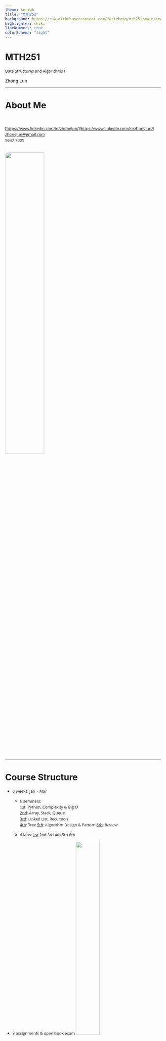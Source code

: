 ```yaml
---
theme: seriph
title: "MTH251"
background: https://raw.githubusercontent.com/fastzhong/mth251/main/images/cover.webp
highlighter: shiki
lineNumbers: true
colorSchema: "light"
---
```


# MTH251

Data Structures and Algorithms I

<div class="pt-12">
  <span @click="$slidev.nav.next" class="px-2 py-1 rounded cursor-pointer" hover="bg-white bg-opacity-10">
    Zhong Lun
  </span>
</div>

---

# About Me

<br/>

<i class="fab fa-linkedin"></i> [https://www.linkedin.com/in/zhonglun/](https://www.linkedin.com/in/zhonglun/)  
<i class="far fa-envelope"></i> [zhonglun@gmail.com](zhonglun@gmail.com)  
<i class="fas fa-mobile-alt"></i> 9647 7009

<br/>

<img src="/images/linkedin.png" style="border-radius: 8px; width:50%"/>

---

# Course Structure

-   6 weeks: Jan ~ Mar

    -   6 seminars:  
        [1st](/7): Python, Complexity & Big O  
        [2nd](/23): Array, Stack, Queue  
        [3rd](/20): Linked List, Recursion  
        [4th](/25): Tree
        [5th](/30): Algorithm Design & Pattern
        [6th](/45): Review

    -   6 labs: [1st](/7) 2nd 3rd 4th 5th 6th

-   3 assignments & open book exam
    <img src="/images/assessment.png" style="width:40%"/>

---

# Learning Objectives

1.  python
2.  algorithm time & space complexity
3.  basic data structure: <span class="hl-bg">array</span>&nbsp;&nbsp;<span class="hl-bg">stacks</span>&nbsp;&nbsp;<span class="hl-bg">queues</span>&nbsp;&nbsp;<span class="hl-bg">list</span>&nbsp;&nbsp;<span class="hl-bg">tree</span>
4.  recursion algorithm

---

# [Learning Resource <logos-github-octocat />](https://github.com/fastzhong/mth251/tree/main/resources)

<br/>

<div grid="~ cols-4 gap-4">
  <div><img src="/images/study_guide.png" style="width: 140px; height: 180px"/></div>
  <div><img src="/images/study_book.png" style="width: 140px; height: 180px"/></div>
  <div><img src="/images/common-sense.jpg" style="width: 140px; height: 180px"/></div>
  <div><img src="/images/grokking.jpg" style="width: 140px; height: 180px"/></div>
  <div><img src="/images/algorithms.png" style="width: 140px; height: 180px"/></div>
  <div><img src="/images/intro_algorithms.png" style="width: 140px; height: 180px"/></div>
</div>

---

# [Learning Resource <mdi-file-code />](https://leetcode.com/)

<br/>

<img src="/images/leetcode.png" style="border-radius: 8px; width: 70%"/>

---

# Why Python

> _The TIOBE Programming Community index is an indicator of the popularity of programming languages._

<br/>

<img src="/images/tiobe.png" style="border-radius: 8px; width: 70%"/>

---

# Why Python

<br/>

<p class="norm">
✔ Easy To Learn<br/> 
✔ Human Readable<br/>
✔ Productivity<br/>
✔ Cross Platform
</p>

<br/>

> **The Zen of Python, by Tim Peters**  
> Beautiful is better than ugly.  
> Explicit is better than implicit.  
> Simple is better than complex.  
> Readability counts.  
> Special cases aren't special enough to break the rules.  
> There should be one-- and preferably only one --obvious way to do it.  
> If the implementation is hard to explain, it's a bad idea.

---

# Python Jobs

<br/>

<p class="norm">
✔ backend: <strong>Python</strong> vs. Java, C++, Go, Php<br/> 
✔ devops: <strong>Python</strong> vs. Go, Ruby, Shell<br/>
✔ test automation: <strong>Python</strong> vs. Groovy, shell<br/>
✔ data engineering: <strong>Python</strong> vs. Java, C++<br/>
✔ data analytics: <strong>Python</strong> vs. R, Java, C++<br/>
✔ data science & machine learning: <strong>Python</strong> vs. R, Julia, C++<br/>
</p>

---

# Python 101

<br/>

<div grid="~ cols-3 gap-8">
  <div>
    <uo><li>Compiled vs. Interpreted</li></uo><br/>
    <img src="/images/compiled_interpreted.png" style="width: 250px;"/>
  </div>
  <div>
    <uo><li>CPython bytecode</li></uo><br/>
    <img src="/images/cpython.png" style="width: 250px;"/>
  </div>
  <div>
    <uo><li>Python implementations</li></uo><br/>
    <img src="/images/python-implementations.png" style="width: 250px;"/>
  </div>
</div>

---

# Python Data Type

<logos-jupyter />
  
buildt-in: <span class="hl-bg">integer</span>&nbsp;&nbsp;<span class="hl-bg">floating point</span>&nbsp;&nbsp;<span class="hl-bg">complex num</span>&nbsp;&nbsp;<span class="hl-bg">string</span>&nbsp;&nbsp;<span class="hl-bg">boolean</span>&nbsp;&nbsp;<span class="hl-bg">None</span>

collection: <span class="hl-bg">list</span>&nbsp;&nbsp;<span class="hl-bg">tuple</span>&nbsp;&nbsp;<span class="hl-bg">set</span>&nbsp;&nbsp;<span class="hl-bg">dict</span>

---

# Python Program Structure

<logos-jupyter />

-   variable

-   statement & comments

-   if..elif..else

-   while, for loop

-   function

-   import

-   exception

---

# Python Object Oriented

<logos-jupyter />

-   Procedural vs. OO vs. Functional

-   OO Principal
    -   **Inherience**
    -   Encapsulation
    -   Polymorphism

---

# Python Tutorials

<br/>

<span class="hl-color">Programming with Mosh</span>

<logos-youtube-icon /> [Python Tutorial - Python for Beginners [2020]](https://www.youtube.com/watch?v=kqtD5dpn9C8)

<br/>

<span class="hl-color">freeCodeCamp</span>

<logos-youtube-icon /> [Learn Python - Full Course for Beginners [Tutorial]](https://www.youtube.com/watch?v=rfscVS0vtbw)  
<logos-youtube-icon /> [Python for Everybody - Full University Python Course](https://www.youtube.com/watch?v=8DvywoWv6fI)  
<logos-youtube-icon /> [Intermediate Python Programming Course](https://www.youtube.com/watch?v=HGOBQPFzWKo)

<br/>

<span class="hl-color">Tech With Tim</span>

<logos-youtube-icon /> [Learn Python - Full Course for Beginners [Tutorial]](https://www.youtube.com/watch?v=rfscVS0vtbw)

<style>
p {
  font-size: 0.9rem;
}
</style>

---

#  Data Structure & Algorithms

<br/>

A data structure is a way of organizing information so that it can be used effectively <span class="uline">by computer</span>

Algorithms provides computer step by step instructions to process the information and solve a problem

<p class="hl-strong">Program = Data Structure + Algorithm </p>

<br/>

<pre class="norm">
    -   Finiteness
    -   Definiteness
    -   Effectiveness
    -   Input
    -   Output
</pre>

<!--
A data structure is a data organization, managment, and storage format that enables efficient access and modification. More precisely, a data structure is a collection of data values, the relationships among them, and the functions or operations that can be applied to the data.

An algorithm is a sequence of instructions, typically to solve a class of problems or perform a computation. Algorithms are unambiguous specifications for performing calculation, data processing, automated reasoing and other tasks.
-->

---
#  Data Structure & Algorithms

Example1:

---

#  Data Structure & Algorithms

Example2:

<!--
Why learn DSA?
- You will write code that is both time and momory efficient
- job coding interview
-->

---

#  Data Structure & Algorithms

Data Structure

-   Linear
    -   Array, String, Linked List
    -   Stack, Queue, Deque, Set, Map/Hash, etc.
-   Non-Linear
    -   Tree, Graph
    -   Binary Search Tree, Red-Black Tree, AVL, Heap, Disjoin Set, Trie, etc.
-   Others
    -   Bitwise, BloomFilter, LRU Cache

---

# Algorithms & Data Structure

Algorithms

-   branching: if-else, switch
-   iteration: for, while loop
-   recursion: divide & conquer, backtrace
    <br/>
-   searching: binary search, depth first, breath first, A\*, etc.
-   sorting: quick sort, bubble sort, merge sort, etc.
-   dynamic programming
-   greedy
-   ......

---

# Algorithms & Data Structure

<br/>

<span class="hl-color">Why</span>

<p class="norm">
✓ deeper understanding of computer system  <br/>
✓ improve coding skill  <br/>
✓ coding interview  <br/>
✓ building framework and library  
</p>

<span class="hl-color">How</span>

<p class="norm">
🏃‍♂️ learning by doing, implementing from scratch  <br/>
🙇🏻‍♂️ problem solving 
</p>
---

# Algorithm Complexity Analysis

Performance

-   cpu, memory, io, networking, etc.
-   worst case, avg case, best case
-   data.size()
-   no. of lines
-   .....

---

# Algorithm Complexity Analysis

-   <span class="hl-strong">Time Complexity</span> : by giving the size of the data set as integer N, consider the number of operations that need to be conducted by computer before the algorithm can finish

-   <span class="hl-strong">Space Complexity</span> : by giving the size of the data set as integer N, consider the size of extra space that need to be allocated by computer before the algorithm can finish

-   When: Accessing, Searching, Inserting, Deleting

<!--
Algorithm is a step by step pragmatic instruction to computer to solve problem

To design and implement a algorithm usually we sacrifice space to achieve fast performance, in another word time is more important than space. But in reality we still need to take care of memory usage or storage otherwise computer may hang or hitting out of memory error.

Data structure is our building blocks for algorithm, so when using these data structure we need to consider the performance of those most common operations, namely Accessing, Searching, Inserting, Deleting of data
-->

---

# Big-O

> _Big-O describes the trend of algorithm performance when the data size increases_

|                |                        |
| -------------: | :--------------------- |
|        $O(1)$: | constant complexity    |
| $O(\log_* n)$: | logarithmic complexity |
|        $O(n)$: | constant complexity    |
|      $O(n^2)$: | N square complexity    |
|      $O(2^n)$: | exponential complexity |
|       $O(n!)$: | factorial              |

<!--
Big-O indicating the complexity level not the exact number of operations or the exact size of space)
-->

---

# Big-O

<br/>

👉 [Master theorem (analysis of algorithms)](<https://en.wikipedia.org/wiki/Master_theorem_(analysis_of_algorithms)>)

$O(f) = f$  
$O(c·f) = O(f)$  
$O(f+g) = O(max(f, g))$  
$O(f)·O(g) = O(f·g)$  
$O(f·g) \leq O(f·h)$ if and only if $O(g) \leq O(h)$  
$O(x^a) \leq O(x^b)$ if and only if $a \leq b$  
$O(a^x) \lt O(b^x)$ if and only if if $a \lt b$  
$O(x^a) \lt O(b^x)$ if and only if if $d \gt 1$ (assuming $c \geq 1$ and $d \geq 1$)  
$O(log_* x) \lt O(x^c)$ if and only if if $c \gt 0$

---

# Big-O

<br/>

<mdi-file-code /> [https://www.bigocheatsheet.com/](https://www.bigocheatsheet.com/)

$O(1) < O(\log_* n) < O(n) < O(n\log_* n) < O(n^2) < O(2^n) < O(n!)$

<img src="/images/bigo-chart.jpeg" style="width:50%"/>

---

# Array

<br/>

To store a list of similar things, example:

<pre class="norm">
    A list of names: [“Alex”, “Bob”, “Charles”, “David”]
    A list of numbers: [1, 2, 3, 4]
</pre>

Each item in the array referred as “<span class="hl">element</span>”

---

# Array

<br/>

-   Element Type: same type (array is structured data)

-   Element Size: fixed

```java
# java
String[] cars = {“BMW”, “Toyota”, “Tesla”} // declare & init

Integer[] scores = new Integer[10] // declare
// init
scores[0] = 90
scores[1] = 80
```

-   Element Index: 0, 1, ..., length - 1

---

# Array 2-D

<br/>

<pre class="norm">
students = [  
    [“Alex”,  “M”, “S1111111A”],  
    [“Bob”,   “M”, “S2222222B”],  
    [“James”, “M”, “S3333333C”],  
]  

students[2]      → [“James”, “M”, “S3333333C”]  
Students[1][2] → “S2222222B”
</pre>

<br/>

| **Index** | **0** | **1** | **2**     |
| :-------: | :---- | :---: | :-------- |
|   **0**   | Alex  |   M   | S1111111A |
|   **1**   | Bob   |   M   | S2222222B |
|   **2**   | James |   M   | S3333333C |

---

# Array Address

<pre class="norm">
str = "HELLO" = ['H', 'E', 'L', 'L', 'O']
</pre>

<img src="/images/array_address.png" style="width: 60%">

<pre class="norm">
data type: char  
data type size: 2 byte (1 byte = 8 bits, 0000 0000 ~ 1111 1111)  
</pre>

<br/>

<span class="hl-strong">total_size = array_size \* data_type_size</span>

<span class="hl-strong">array[i].address = base_address + i \* data_type_size</span>

👉 **O(1)**

<!--
Array is very simple but fundamental data structure because it represents the basic structure how we allocate and use memory.

Memory is like a big building and it contains many rooms, the room can store data, each room has a unique room number which is the address, the room size is same and in computer the size unit is byte and one byte equals to 8 bit, 0~255. one byte can store 8 0s to 8 1s, for unsigned integer, it means from 0 to 255.

By definition array should contain a numbers of element with same data type. String can be considered as an array of chars. We can use the index to identify the element.

Why the starting index is 0?

Memory is a limited resource in programing and memory allocation is quite complicated because we dont do memory allocation randomly and manually. A background process - Garbage collector (GC) will reclaim memory from programs smartly without our intervention.

-->

---

# Array Operations

<div style="width: 70%">
  <table class="ops">
    <thead>
      <tr>
        <th id="">Operation</th>
        <th id="">Array</th>
        <th id="">Dynamic Array</th>
        </tr>
      </thead>
      <tbody>
        <tr class="odd">
          <th>Accessing</th>
          <td>O(1)</td>
          <td>O(1)</td>
        </tr>
        <tr class="even">
          <th>Searching</th>
          <td>O(n)</td>
          <td>O(1)</td>
        </tr>
        <tr class="odd">
          <th>Inserting</th>
          <td>-</td>
          <td>O(n)</td>
        </tr>
        <tr class="even">
          <th>Deleting</th>
          <td>-</td>
          <td>O(n)</td>
        </tr>
      </tbody>
  </table>
</div>

---

# ADT vs. Data Structure

<br/>

An <span class="hl-bg">abstract data type</span> (ADT) is an abstraction of a <span class="hl-bg">data structure</span> which provides only the interface to which a data structure must adhere to. The interface does not give any specific details about how something should be implemented.

Programming language provides different <span class="hl-bg">data types</span> to implement/represent different data structure.

<!--
When studying algorithm, we use data structure such as Array, Dynamic Array, Linked List, as the solution or algorithm is programming language independent.

When coding or implementing the algorithm in a specific programming language like Python, we use data type like int, string, list which are supported by the language. Different programming language provides different builtin data types. Java has a few of List data type: ArrayList, AttributeList, LinkedList, Stack, and so on. We can implement more advanced data structure by using the builtin date types.

So they are used in different context and don’t feel confused.
-->

---

# Dynamic Array

<!--
You may wonder how to implement a dynamic array, in fact it can be implemented by a normal array.

When we append, insert & delete, we touch not just a single element.

Memory is still a limited resource, the actual implementation of dynamic array has to take it into consideration. And memory management is a very complicated problem.

-->

---

# Python Collections

---

# Linear Search

<br/>

-   Input: array, target element
-   Output: position (-1 if not existing)

---

# Binary Search

<br/>

-   Input: array, target element
-   Output: position (-1 if not existing)

---

# Stack

<br/>

-   Sequential Access vs Random Access (such as Array)

-   <span class="hl-strong">LIFO</span> (Last In First Out) sequential collection

<br/>

<img src="/images/stack.jpg" style="width: 30%"/>

<!--
As we have known, any element in Array we can access directly by calling upon the index location, but unlike Array, for some linear data structure, the element can be accessed only in a particular order, Stack is one of them.

By definition, stack is a linear data structure that stores data in such a way that the last piece of data stored, is the first one retrieved also called last-in, first-out or first-in, last-out.
-->

---

## Stack: Operations

<br/>

-   <span class="hl-strong">push</span>() − pushing (storing) an element on the stack
-   <span class="hl-strong">pop</span>() − removing (accessing) an element from the stack
-   top()/peek() − get the top data element of the stack, without removing it
-   size(), isEmpty(), isFull()

<br/>

<div grid="~ cols-2 gap-10">
  <div><img src="/images/stack_push.png" style="width: 70%"/></div>
  <div><img src="/images/stack_pop.png"  style="width: 70%"/></div>
</div>

<!--
Push & Pop are the 2 most important operations for stack. Push is to store an element to the top and stack size will increase 1. Be careful if the stack is full, pop will throw overflown exception. The opposite is Pop, pop is to remove the top element and the size will decrease 1. And if stack is empty, it will throw underflow exception.
-->

---

# Stack Operations

<div style="width: 50%">
  <table class="ops">
    <thead>
      <tr>
        <th id="">Operation</th>
        <th id="">Stack</th>
        </tr>
      </thead>
      <tbody>
        <tr class="odd">
          <th>Accessing</th>
          <td>O(n)</td>
        </tr>
        <tr class="even">
          <th>Searching</th>
          <td>O(n)</td>
        </tr>
        <tr class="odd">
          <th>Inserting</th>
          <td>O(1)(push)</td>
        </tr>
        <tr class="even">
          <th>Deleting</th>
          <td>O(1)(pop)</td>
        </tr>
      </tbody>
  </table>
</div>

<!--
To access the bottom element of the stack, we have to remove all the elements above it, so the time complexity is O(n). This is the weakness when we apply stack to solve problem.

Search is similar to accessing.

As stack is LIFO we cannot insert and delete random element.

-->

---

# Queue

<br/>

-   <span class="hl-strong">FIFO</span> (First In First Out) sequential collection

<br/>

<img src="/images/queue.png" style="width: 30%"/>

---

## Queue: Operations

<br/>

-   <span class="hl-strong">enqueue</span>() − adding (storing) an element to the queue
-   <span class="hl-strong">dequeue</span>() − removing (accessing) an element from the queue
-   fist()/peek() − get the first element of the queue, without removing it
-   size(), isEmpty(), isFull()

<br/>

<div grid="~ cols-2 gap-10">
  <div><img src="/images/queue_enqueue.png" style="width: 70%"/></div>
  <div><img src="/images/queue_dequeue.png" style="width: 70%"/></div>
</div>

<!--
-->

---

# Queue Operations

<div style="width: 50%">
  <table class="ops">
    <thead>
      <tr>
        <th id="">Operation</th>
        <th id="">Queue</th>
        </tr>
      </thead>
      <tbody>
        <tr class="odd">
          <th>Accessing</th>
          <td>O(n)</td>
        </tr>
        <tr class="even">
          <th>Searching</th>
          <td>O(n)</td>
        </tr>
        <tr class="odd">
          <th>Inserting</th>
          <td>O(1)(enqueue)</td>
        </tr>
        <tr class="even">
          <th>Deleting</th>
          <td>O(1)(dequeue)</td>
        </tr>
      </tbody>
  </table>
</div>

<!--
-->

---

# Linked List

<br/>

-   dynamic linear data structure

-   data stored in a “Node” class

-   data & pointer

<div grid="~ cols-2 gap-10">
  <div><img src="/images/ll_singly.png" style="width: 60%"/></div>
  <div>code here</div>
</div>

<!--
In previous class, we introduce 4 linear data structure and 3 of them are dynamic – dynamic array, stack and queue. As we know, they can be actually implemented by array and rely on resize() function to increase or decrease the memory size when we add/remove element.

Today we will introduce a new data structure - Linked List, which is truly dynamic data structure. Similar to Array, it is basic but very important data structure and it is widely used.

In Linked List, each a single node in the linked list has two parts, one is to store the actual data and  the other is a pointer or ref which points to the next node.
-->

---

# Linked List Operations

<div style="width: 70%">
  <table class="ops">
    <thead>
      <tr>
        <th id="">Operation</th>
        <th id="">Linked List</th>
        <th id="">Dynamic Array</th>
        </tr>
      </thead>
      <tbody>
        <tr class="odd">
          <th>Accessing</th>
          <td>O(n)</td>
          <td>O(1)</td>
        </tr>
        <tr class="even">
          <th>Searching</th>
          <td>O(n)</td>
          <td>O(n)</td>
        </tr>
        <tr class="odd">
          <th>Inserting</th>
          <td>O(1)</td>
          <td>O(n)</td>
        </tr>
        <tr class="even">
          <th>Deleting</th>
          <td>O(1)</td>
          <td>O(n)</td>
        </tr>
      </tbody>
  </table>
</div>

<!--
For inserting, just need to create the new node and update the pre node

For deleting, just need to update the pre node and next node

Comparing Array, the accessing is slower but the update is much faster.
-->

---

# Linked List

<br/>

<div class="inline-grid grid-cols-[1fr,2fr] gap-8">
  <div align="right">Singly Linked List</div>
  <div><img src="/images/ll_singly.png" style="width: 50%"/></div>
  <div align="right">Doubly Linked List</div>
  <div><img src="/images/ll_doubly.png" style="width: 50%"/></div>
  <div align="right">Circular Linked List</div>
  <div><img src="/images/ll_circular.png" style="width: 50%"/></div>
  <div align="right">Positional Linked List</div>
  <div><img src="/images/ll_positional.png" style="width: 50%"/></div>
</div>

<!--
Besides Single Linked List, we have some other forms of linked list.

For Circular Linked List, the last element points back to the first element, instead of null

For Double Linked List, we have two pointers, one points to the previous node, the other points to the next.

To speed up the accessing, we can create the position class, each node is associated with a position object. We don’t use indexing as position as indexing can be changed as we remove/add the nodes. The actual position logic is up to the implementation.
-->

---

# Linked List vs. Array

<br/>

<pre class="norm">
✔ dynamic, no need to deal with fixed memory size 
✖ accessing speed    
</pre>

<br/>
<br/>

<div class="inline-grid grid-cols-[1fr,3fr] gap-8">
  <div align="right">Array:</div>
  <div><img src="/images/array_address.png" style="width: 70%"/></div>
  <div align="right">Linked List:</div>
  <div><img src="/images/ll_address.png" style="width: 70%"/></div>
</div>

<!--
Both array and linked list are very foundation data structure, because they represent how we store data into memory.  For array we require consecutive memory units, imaging after certain time, the memory becomes fragment. If we want to store a big chunk of data, for example the data needs 100 memory units, we may not able to find 100 unites together, but linked list can solve that problem as the node is stored randomly in the memory.

Linked list is more flexible than Array but why Array is still important and useful.
-->

---

# Linked List vs. Array

<br/>

<div align="center">
  <img src="/images/storage_speed.png" style="width:70%"/>
</div>

<!--
Let us look at this picture, data in our computer can be stored in different place, especially on runtime, data is accessible not just in memory but also in cpu cache. Giving one example, if we have one integer array which contains 4 integer 1,2,3,4, if 1 is being processed by cpu, it will be loaded into cpu cache. As 2, 3, 4 are close to 1, and very likely to be processed next, So modern cpu is so smart that it will preload 2,3,4 into cpu cache together with 1. This optimization operation is available for array data structure but not linked list.
-->

---

## Recursion

Recursion by definition is a function that calls itself.

-   base case
-   recursive case

<br/>
<br/>

<div grid="~ cols-2 gap-8">
  <div class="norm">
    <p>Example: </p>
    <p>Fibonacci sequence 0, 1, 1, 2, 3, 5, 8, …  </p>
    <ul>
      <li>when n = 1, fib(1) = 0</li>
      <li>when n = 2, fib(2) = 1</li>
      <li>when n > 2, fib(n) = fib(n-1) + fib(n-2)</li>
    </ul>
  </div>
  <div>
    <p>&nbsp;</p>
    <img src="/images/fib_recursive.png" style="width: 400px;"/>
  </div>
</div>

<!--
Recursion pattern: recursion includes 2 cases the base and the recursive case

Base case: the exist condition
Recursive case: reduce the original problem to a smaller version

Every single recursion function must have at least 1 base case and 1 recursive case.

To understand complicated concept like Recursion, its always good to start with example.
-->

---

## Recursion vs. Iterative

<br/>

> _Anything with a recursion can be done iteratively (loop)_

<br/>
<br/>

<div grid="~ cols-2 gap-8">
  <div>
    <h4>🤗 Intuitive/DRY, code readability</h4>
  </div>
  <div>
    <img src="/images/fib_recursive.png" style="width: 350px;"/>
  </div>
  <div>
    <h4>🤔 Optimization, call stack </h4>
  </div>
  <div>
    <img src="/images/fib_iterative.png" style="width: 350px;"/>
  </div>  
</div>

<!--
It is ALWAYS possible to convert a recursion implementation into iterative/loop implementation.
-->

---

## Recursive Call

<br/>
<br/>

<div class="inline-grid grid-cols-[1fr,2fr] gap-12">
  <div align="right">
    <h4>Call Stack: </h4>
  </div>
  <div>
    <img src="/images/recursive_callstack.png" style="width: 350px;"/>
  </div>
  <div align="right">
    <h4>fib_recursive(5): </h4>
  </div>
  <div>
    <img src="/images/fib_callstack.png" style="width: 350px;"/>
  </div>  
</div>

<!--
It is ALWAYS possible to convert a recursion implementation into iterative/loop implementation.
-->

---

## Recursive Call

<br/>
<br/>

-   Max call stack size (stack overflow error)

-   Tail Call Optimization

-   Memorization

---

## Recursive Call

<br/>
<br/>

Fundamental technique to solve problem:

-   Identifying the base case

-   Identifying the recursion formula/equation to transform the problem to smaller version
    -   Problem requires back-tracking
    -   Problem has tree structure

<!--
Recursion is applied widely in many algorithms, so it is very important to master this technique.

Hopefully after the class, recursion is no more magic to you and you can understand how to resolve problem with recursion.
-->

---

## Tree

<br/>

<div grid="~ cols-2 gap-8">
  <div align="center">
    <img src="/images/tree_example1.png" style="width: 80%"/>
  </div>  
  <div align="center">
    <img src="/images/tree_example2.png" style="width: 80%"/>
  </div> 
</div>

---

## Tree Terminology

<br/>

<div class="inline-grid grid-cols-[1fr,3fr] gap-8">
  <div align="left" class="norm">
    <ul>
      <li>Node: Root, leaf, Internal Node</li>
      <li>Paren, Children, Sibling</li> 
      <li>Edge, Degree</li>
      <li>SubTree</li>
      <li>Path </li>
      <li>Level</li>     
    </ul>
  </div>  
  <div align="left">
    <img src="/images/tree_terminology1.png" style="width: 80%"/>
  </div> 
</div>

<!--
Tree is collection of data in hierarchical structure. Each element in the tree is called node but unlike Linked list, tree node can have multiple links to the others, the link is called edge.

We have different nodes in a tree, first node is root, no parent, only one root in a tree.

The degree of a node is the total numbers of links or total numbers of child nodes.

SubTree: child node forms a tree recursively.

Path: sequence of nodes and edges from one node to the other, A -> B -> D -> E
-->

---

## Tree Terminology

<br/>

<div class="inline-grid grid-cols-[1fr,3fr] gap-8">
  <div align="left" class="norm">
    <ul>
      <li>Level vs. Depth vs. Height</li>   
    </ul>
  </div>  
  <div align="left">
    <img src="/images/tree_terminology2.png" style="width: 80%"/>
  </div> 
</div>

<!--
Level: edges in path from root to the node
Depth: edges in path from the node to the root
Height: edges in longest path from the node to the leaf
-->

---

## Binary Tree

<br/>

-   One one root

-   Max 2 child nodes

-   One and only one path from root to each node

-   Max nodes on level: $2^l$

-   Max nodes total: $2^{h+1} - 1$

---

## Binary Tree

<br/>

<div grid="~ cols-2 gap-8">
  <div>
    <ul>
      <li>Array</li> 
    </ul>
    <img src="/images/bt_array1.png" style="width: 60%"/>
    <br/>
    <img src="/images/bt_array2.png" style="width: 60%"/>
  </div>  
  <div>
    <ul>
      <li>Left/Right Linked List</li> 
    </ul>
    <img src="/images/bt_ll1.png" style="width: 60%"/>
    <br/>
    <img src="/images/bt_ll2.png" style="width: 60%"/>
  </div> 
</div>

<!--
-->

---

## Binary Tree Traverse (DFS): pre-order

<br/>
<br/>

<div class="inline-grid grid-cols-[1fr,2fr] gap-8">
  <div class="norm">
    ROOT → Left → Right:  
    <ol>
      <li>Visit the root</li> 
      <li>Traverse the left subtree</li> 
      <li>Traverse the right subtree</li> 
    </ol>
    <p class="hl-color">A B D H I E J C F G K</p>
  </div>  
  <div align="center">
    <img src="/images/bt_traverse.png" style="width: 60%"/>
  </div> 
</div>

<!--
-->

---

## Binary Tree Traverse (DFS): in-order

<br/>
<br/>

<div class="inline-grid grid-cols-[1fr,2fr] gap-8">
  <div class="norm">
    Left → Root → Right:  
    <ol>
      <li>Traverse the left subtree</li> 
      <li>Visit the root</li>   
      <li>Traverse the right subtree</li> 
    </ol>
    <p class="hl-color">H D I B J E A F C K G</p>
  </div>  
  <div align="center">
    <img src="/images/bt_traverse.png" style="width: 60%"/>
  </div> 
</div>

<!--
-->

---

## Binary Tree Traverse (DFS): post-order

<br/>
<br/>

<div class="inline-grid grid-cols-[1fr,2fr] gap-8">
  <div class="norm">
    Left → Right → Root:  
    <ol>
      <li>Traverse the left subtree</li> 
      <li>Traverse the right subtree</li> 
      <li>Visit the root</li>   
    </ol>
    <p class="hl-color">H I D J E B F K G C A</p>
  </div>  
  <div align="center">
    <img src="/images/bt_traverse.png" style="width: 60%"/>
  </div> 
</div>

<!--
-->

---

## Binary Tree Traverse (BFS): level order

<br/>
<br/>

<div class="inline-grid grid-cols-[1fr,2fr] gap-8">
  <div class="norm">
    <ol>
      <li>Visit the root</li>  
      <li>Visit the left node</li> 
      <li>Visit the right node</li> 
      <li>Go to next level</li> 
    </ol>
    <p class="hl-color">A B C D E F G H I J K</p>
  </div>  
  <div align="center">
    <img src="/images/bt_traverse.png" style="width: 60%"/>
  </div> 
</div>

<!--
-->

---

## Binary Tree

<br/>

<div grid="~ cols-2 gap-8">
  <div align="left" class="norm">
    <ul>
      <li>Complete Tree: every level is completely filled except the last (leaf) and all nodes are as far left as possible</li> 
      <br/>
      <li>Full Binary Tree: every node has two child nodes except leaf</li> 
      <br/>
      <li>Perfect Binary Tree: every node has two child nodes except leaf and all leaves on same level</li>   
    </ul>
  </div>  
  <div align="left">
    <img src="/images/binary_tree.png" style="width: 90%"/>
  </div> 
</div>

<!--
-->

---

# Trees

<br/>

<img src="/images/tree.png" style="height: 80%"/>

---

# Array

<div style="width: 100%">
  <table class="flashcard">
    <thead>
      <tr>
        <th id=""></th>
        <th id=""></th>
      </tr>
    </thead>
      <tbody>
        <tr class="odd">
          <th>Concept</th>
          <td>
            <ul>
              <li>consecutive memory space: arr[i].address = base_address + i * data_type_size</li>
              <li>same data type → same size for each element </li>
              <li>fixed length </li>  
            </ul>
          </td>
        </tr>
        <tr class="even">
          <th>Operations</th>
          <td><span class="hl-strong">Accessing O(1)</span>, Searching O(n)</td>
        </tr>
        <tr class="odd">
          <th>Notes</th>
          <td>
            <ul>
              <li>not memory friendly</li>
              <li>cpu cacheable </li>
              <li>index from 0</li>
              <li>fundamental data structure to implement others such as stack, queue, heap</li>
              <li>data type (programming language) vs. data structure </li>
            </ul>
          </td>
        </tr>
        <tr class="even">
          <th>Hands-on</th>
          <td>dynamic array, stack/queue, binary search, etc. </td>
        </tr>
      </tbody>
  </table>
</div>

---

# Stack

<div style="width: 100%">
  <table class="flashcard">
    <thead>
      <tr>
        <th id=""></th>
        <th id=""></th>
      </tr>
    </thead>
      <tbody>
        <tr class="odd">
          <th>Concept</th>
          <td><span class="hl-strong">LIFO/FILO</span></td>
        </tr>
        <tr class="even">
          <th>Operations</th>
          <td>Accessing O(n), Searching O(n), Inserting/push O(1), Deleting/pop O(1)</td>
        </tr>
        <tr class="odd">
          <th>Notes</th>
          <td>Stack implementation by dynamic array or linked list</td>
        </tr>
        <tr class="even">
          <th>Hands-on</th>
          <td>function call stack, expression matching, etc. </td>
        </tr>
      </tbody>
  </table>
</div>

---

# Queue

<div style="width: 100%">
  <table class="flashcard">
    <thead>
      <tr>
        <th id=""></th>
        <th id=""></th>
      </tr>
    </thead>
      <tbody>
        <tr class="odd">
          <th>Concept</th>
          <td><span class="hl-strong">FIFO/LILO</span></td>
        </tr>
        <tr class="even">
          <th>Operations</th>
          <td>Accessing O(n), Searching O(n), Inserting/enqueue O(1), Deleting/dequeue O(1)</td>
        </tr>
        <tr class="odd">
          <th>Notes</th>
          <td>Queue implementation by dynamic array or linked list</td>
        </tr>
        <tr class="even">
          <th>Hands-on</th>
          <td>priority queue, circular queue, job queue, resource pool, etc. </td>
        </tr>
      </tbody>
  </table>
</div>

---

# Linked List

<div style="width: 100%">
  <table class="flashcard">
    <thead>
      <tr>
        <th id=""></th>
        <th id=""></th>
      </tr>
    </thead>
      <tbody>
        <tr class="odd">
          <th>Concept</th>
          <td>
            <ul>
              <li>nonconsecutive memory space</li>
              <li>node: data + pointer</li>
              <li>Single Linked List, Doubly Linked List, Circular Linked List, Positional Linked List </li>  
            </ul>
          </td>
        </tr>
        <tr class="even">
          <th>Operations</th>
          <td>Accessing O(n), Searching O(n), <span class="hl-strong">Inserting O(1)</span>, <span class="hl-strong">Deleting O(1)</span></td>
        </tr>
        <tr class="odd">
          <th>Notes</th>
          <td>
            <ul>
              <li>accessing slower than array</li>
              <li>with/without head/tail node (which don’t store any data)   </li>
              <li>fundamental data structure to implement others such as skip list, hash table, etc.</li>
            </ul>
          </td>
        </tr>
        <tr class="even">
          <th>Hands-on</th>
          <td>stack, queue, traverse/reverse/update/merge, etc. </td>
        </tr>
      </tbody>
  </table>
</div>

---

# Binary Tree

<div style="width: 100%">
  <table class="flashcard">
    <thead>
      <tr>
        <th id=""></th>
        <th id=""></th>
      </tr>
    </thead>
      <tbody>
        <tr class="odd">
          <th>Concept</th>
          <td>
            <ul>
              <li>one root</li>
              <li>max 2 child nodes</li>
              <li>height & depth</li>
              <li>4 traversal (DFS/BFS): in-order(left-root-right), pre-order(root-left-right), post-order(left-right-root), level-order</li> 
              <li>proper, perfect, full, complete binary tree</li> 
            </ul>
          </td>
        </tr>
        <tr class="even">
          <th>Operations</th>
          <td>
            <ul>
              <li>DFS: time O(n), space O(h) </li>
              <li>BFS: time O(n), space O(n)</li>
            </ul>
          </td>
        </tr>
        <tr class="odd">
          <th>Notes</th>
          <td>stored in array or linked nodes</td>
        </tr>
        <tr class="even">
          <th>Hands-on</th>
          <td>4 traversal</td>
        </tr>
      </tbody>
  </table>
</div>

---

<div id="labs">
</div>

<style>

#labs {
  width: 100%;
  height: 100%;
  position: relative;
  overflow: hidden;
  background: url('/images/lab.jpg');
  background-repeat: no-repeat;
  background-size: cover;
}

</style>

---

# Lab1

<br/>

Tasks:

-   download and install Anaconda
-   create and Activate your Anaconda Python env
-   (Optional) install and setup VS Code
-   exercise: <span class="hl">lab1.ipynb</span>

---

# Lab1

#### Download and install Anaconda

<br/>

> <i class="fas fa-external-link-alt"></i> [https://www.anaconda.com/products/individual](https://www.anaconda.com/products/individual)

<img src="/images/lab/anaconda_install.png" style="height: 50%"/>

---

# Lab1

#### Create and Activate your Anaconda Python env

<div class="inline-grid grid-cols-[3fr,4fr] gap-4">
  <div>
    <p class="norm">
      <ol>
        <li>Launch Conda Navigator</li>
        <li>Environments → +Create to create a new env (<strong>mth251</strong>)</li>
        <li>Switch to your Python env <strong>mth251</strong> from “Application on”</li>
        <li>Install Jupyter Notebook</li>
        <li>After that, Launch Jupyter Notebook</li>
      </ol>
    </p> 
  </div>
  <div>
    <p>
        <img src="/images/lab/anaconda_env.png" style="width:60%"/><br/>
        <img src="/images/lab/anaconda_jupyter.png" style="width:60%"/>
    </p>
  </div>  
</div>

---

# Lab1

#### Create and Activate your Anaconda Python env

<br/>

<pre class="norm">
<i class="far fa-comment-dots"></i> Also possible to perform via command line:
</pre>

```cmd
> # create the env
> conda create -n mth251 python=3.8
> # activate the env
> conda activate mth251
> # install jupyter
> conda install -c conda-forge notebook
> # start jupyter notebook
> jupyter notebook
```

<div grid="~ cols-2 gap-8">
  <div class="norm">
    <ul>
      <li>copy & paste the Jupyter link in the prompt to your browser</li>
      <li>Control-C to stop Jupyter from the command line</li>  
    </ul>
  </div>  
  <div>
    <img src="/images/lab/anaconda_cmd.png" style="height:80%"/>
  </div> 
</div>

---

# Lab1

#### Create and Activate your Anaconda Python env

<div class="inline-grid grid-cols-[1fr,2fr] gap-4">
  <div>
    <p class="norm">
      <ol start="6">
        <li>Now you are ready to create, edit and run Jupyter notebooks (lab1.ipynb): </li>
      </ol>
    </p>
  </div>
  <div>
    <p><img src="/images/lab/anaconda_notebook.png" style="width:50%"/></p>
  </div>
</div>

---

# Lab1

#### Install and setup VS Code

<br/>

> VS Code now fully integrated with Jupyter notebook, refer to this link:  
> <i class="fas fa-external-link-alt"></i> [Jupyter Notebooks in VS Code](https://www.youtube.com/watch?v=Ozq24uAshXo)

---

# Lab1

<br/>

<span class="hl">lab1.ipynb</span>

-   Python data type
-   Python program structure
-   OO

---

# Lab2

<br/>

-   review Array, Stack, Queue
-   exercise: <span class="hl">lab2.ipynb</span>
-   priority queue
-   circular queue

---

# Lab2

#### Exercise 1: two sum

Given an array of integers nums and an integer target, return indices of the two numbers such that they add up to target.

You may assume that each input would have exactly one solution, and you may not use the same element twice.

Example 1  
Input: _nums = [2,7,11,15], target = 9_  
Output: _[0,1]_  
Because nums[0] + nums[1] == 9, we return [0, 1]

Example 2  
Input: _nums = [3,2,4], target = 6_  
Output: _[1,2]_

Example 3  
Input: _nums = [3,3], target = 6_  
Output: _[0,1]_

<style>
p {
    font-family: 'Open Sans';
    font-size: 0.8rem;
    line-height: 1.5em;
}
</style>

---

# Lab2

#### Exercise 2: remove duplicate numbers

Given a sorted array nums, remove the duplicates in-place such that each element appears only once and returns the new length.

Do not allocate extra space for another array, you must do this by modifying the input array in-place with O(1) extra memory.

Example 1  
Input: _nums = [1,1,2]_  
Output: _2, nums = [1,2]_  
Explanation: Your function should return length = 2, with the first two elements of nums being 1 and 2 respectively. It doesn't matter what you leave beyond the returned length.

Example 2  
Input: _nums = [0,0,1,1,1,2,2,3,3,4]_  
Output: _5, nums = [0,1,2,3,4]_  
Explanation: Your function should return length = 5, with the first five elements of nums being modified to 0, 1, 2, 3, and 4 respectively. It doesn't matter what values are set beyond the returned length.

<style>
p {
    font-family: 'Open Sans';
    font-size: 0.8rem;
    line-height: 1.5em;
}
</style>

---

# Lab2

<br/>

<span class="hl-bg">Priority Queue</span> is similar to queue but the element with higher priority can be moved forward to the front. Use exiting Queue class to implement a priority queue (element with lower value has higher priority).

<pre class="norm">
<i class="far fa-sticky-note"></i> Priority Queue can be used in Printer Jobs or Schedule Tasks.
</pre>

---

# Lab2

<br/>

<span class="hl-bg">Circular Queue</span> is a linear data structure in which the operations are performed based on FIFO (First In First Out) principle and the last position is connected back to the first position to make a circle. It is also called "Ring Buffer".

Design your implementation of circular queue.

---

# Lab2

#### Circular Queue

<br/>

<div class="inline-grid grid-cols-[1fr,2fr] gap-8">
  <div class="norm">1. init</div>
  <div><img src="/images/lab/cq1_init.png" style="height: 90px"/></div>
  <div class="norm">2. enqueue D1</div>
  <div><img src="/images/lab/cq2.png" style="height: 90px"/></div>  
  <div class="norm">3. enqueue D2, D3, D4 and dequeue D1</div>
  <div><img src="/images/lab/cq3.png" style="height: 90px"/></div>
</div>

---

# Lab2

#### Circular Queue

<br/>

<div class="inline-grid grid-cols-[1fr,2fr] gap-8">
  <div class="norm">4. enqueue D5, D6, D7, D8</div>
  <div><img src="/images/lab/cq4.png" style="height: 90px"/></div>
  <div class="norm">5. dequeue D2, D3, D4, D5 and enqueue D9, D10</div>
  <div><img src="/images/lab/cq5.png" style="height: 90px"/></div> 
</div>

---

# Lab2

### Circular Queue

<br/>

<div class="norm">
<i class="far fa-sticky-note"></i> One of the benefits of the circular queue is that we can make use of the spaces in front of the queue. In a normal queue, once the queue becomes full, we cannot insert the next element even if there is a space in front of the queue (and it does not prevent the program accidentally creates a large queue or stack and use up the memory).
</div>

Implementation of CircularQueue class:

<div class="norm">
  <ul>
    <li><strong>enqueue</strong>(): insert the element</li>
    <li><strong>dequeue</strong>(): delete the element</li>
    <li><strong>front</strong>(): return the first element in the queue, if queue is empty, return None</li>
    <li><strong>rear</strong>(): return the last element in the queue, if queue is empty, return None</li>
    <li><strong>is_empty</strong>(): return true if queue is empty</li>
    <li><strong>is_full</strong>(): return true if queue is full</li>
  </ul>
</div>

---

# Lab3

<br/>

-   binary search
-   review Singly Linked List, Doubly Linked List, Recursion
-   exercise: <span class="hl">lab3.ipynb</span>

---

# Lab3

#### binary search

<br/>

<pre class="norm">
1. Go to https://www.cs.usfca.edu/~galles/visualization/Search.html to understand how Linear Search & Binary Search is working

2. Implement Linear Search & Binary Search in Python by yourself:

  -   familiar with Python coding style
  -   understand the input, output, steps and ending condition
  -   learn and compare different approaches (time & space complexity)
  -   test code reliability with different cases
</pre>

---

# Lab3

<br/>

<span class="hl">lab3.ipynb</span>

-   implement Stack by linked list
-   implement Queue by linked list
-   reverse a linked list
    -   recursive implementation
    -   iterative implementation

---

# Lab4

<br/>

-   review Binary Tree and 4 traverse methods
-   exercise: <span class="hl">lab4.ipynb</span>

---

# Lab4

#### Exercise 1: get maximum depth of binary tree

<p class="norm">
A binary tree's maximum depth is the number of nodes along the longest path from the root node down to the farthest leaf node.
</p>

<div grid="~ cols-2 gap-8">
  <div class="norm">
    <p><i>For example: the maximum depth is 3</i></p>
    <img src="/images/lab/tree_depth.png" style="width:50%"/>
  </div>  
  <div class="norm">
    
  </div> 
</div>

---

# Lab4

#### Exercise 2: check a balanced binary tree

<p class="norm">
A binary tree in which the left and right subtrees of every node differ in height by no more than 1.
</p>

<div grid="~ cols-2 gap-8">
  <div class="norm">
    <p><i>balanced = true:</i></p>
    <img src="/images/lab/tree_balance_true.png" style="width:50%"/>
  </div>  
  <div class="norm">
    <p><i>balanced = false:</i></p>
    <img src="/images/lab/tree_balance_false.png" style="width:50%"/>
  </div> 
</div>

---

# Lab4

#### Exercise 3: check a complete binary tree

<p class="norm">
In a complete binary tree, every level, except possibly the last, is completely filled, and all nodes in the last level are as far left as possible. It can have between 1 and 2h nodes inclusive at the last level h.
</p>

<div grid="~ cols-2 gap-8">
  <div class="norm">
    <p><i>complete = true:</i></p>
    <img src="/images/lab/tree_complete_true.png" style="width:50%"/>
  </div>  
  <div class="norm">
    <p><i>complete = false:</i></p>
    <img src="/images/lab/tree_complete_false.png" style="width:50%"/>
  </div> 
</div>
